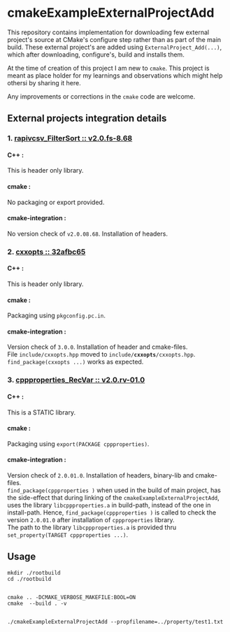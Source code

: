 cmakeExampleExternalProjectAdd
==============================

This repository contains implementation for downloading few external project's source at CMake's configure step rather than as part of the main build. These external project's are added using `ExternalProject_Add(...)`, which after downloading, configure's, build and installs them.

At the time of creation of this project I am new to `cmake`. This project is meant as place holder for my learnings and observations which might help othersi by sharing it here.

Any improvements or corrections in the `cmake` code are welcome.

External projects integration details
-------------------------------------
### 1.  [rapivcsv_FilterSort :: v2.0.fs-8.68](https://github.com/panchaBhuta/rapivcsv_FilterSort/tree/v2.0.fs-8.68)
#### C++     :
This is header only library.

#### cmake   :
No packaging or export provided.

#### cmake-integration   :
No version check of `v2.0.08.68`. Installation of headers.


### 2.  [cxxopts :: 32afbc65](https://github.com/jarro2783/cxxopts/tree/32afbc65263e42fa089f473d5a6131983d9b7200)
#### C++     :
This is header only library.

#### cmake   :
Packaging using `pkgconfig.pc.in`.

#### cmake-integration   :
Version check of `3.0.0`. Installation of header and cmake-files.  
File `include/cxxopts.hpp` moved to `include/`**`cxxopts`**`/cxxopts.hpp`.  
`find_package(cxxopts ...)` works as expected.


### 3.  [cppproperties_RecVar :: v2.0.rv-01.0](https://github.com/panchaBhuta/cpp-properties_RecVar/tree/v2.0.rv-01.0)
#### C++     :
This is a STATIC library.

#### cmake   :
Packaging using `export(PACKAGE cppproperties)`.

#### cmake-integration   :
Version check of `2.0.01.0`. Installation of headers, binary-lib and cmake-files.  
`find_package(cppproperties )` when used in the build of main project, has the side-effect that during linking of the `cmakeExampleExternalProjectAdd`, uses the library `libcppproperties.a` in build-path, instead of the one in install-path. Hence, `find_package(cppproperties )` is called to check the version `2.0.01.0` after installation of `cppproperties` library.  
The path to the library `libcppproperties.a` is provided thru `set_property(TARGET cppproperties ...)`.


Usage
-----

```command
mkdir ./rootbuild
cd ./rootbuild


cmake .. -DCMAKE_VERBOSE_MAKEFILE:BOOL=ON
cmake  --build . -v


./cmakeExampleExternalProjectAdd --propfilename=../property/test1.txt

```